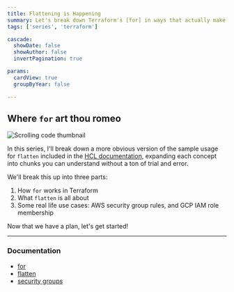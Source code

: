 ```yaml
---
title: Flattening is Happening
summary: Let's break down Terraform's [for] in ways that actually make sense. A 3-part series.
tags: ['series', 'terraform']

cascade:
  showDate: false
  showAuthor: false
  invertPagination: true

params:
  cardView: true
  groupByYear: false

---
```


## Where `for` art thou romeo

![Scrolling code thumbnail](./feature-thumb.gif)

In this series, I'll break down a more obvious version of the sample usage for `flatten` included in the [HCL documentation](https://developer.hashicorp.com/terraform/language/functions/flatten#flattening-nested-structures-for-for_each), expanding each concept into chunks you can understand without a ton of trial and error.

We'll break this up into three parts:
1) How `for` works in Terraform
2) What `flatten` is all about
3) Some real life use cases: AWS security group rules, and GCP IAM role membership

Now that we have a plan, let's get started!

---

### Documentation

- [for]("")
- [flatten]("")
- [security groups]("")
